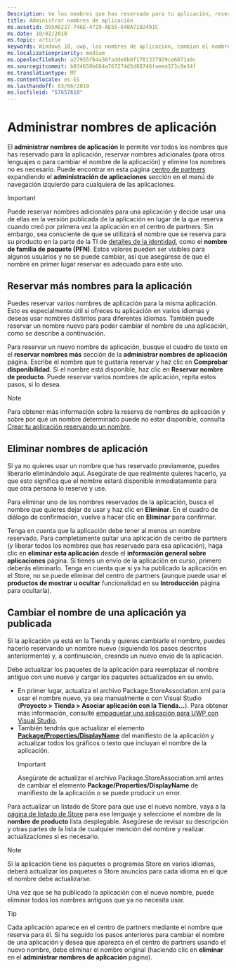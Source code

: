 ```yaml
---
Description: Ve los nombres que has reservado para tu aplicación, reserva nombres adicionales (para otros idiomas o para cambiar el nombre de la aplicación) y elimina nombres reservados que ya no necesites.
title: Administrar nombres de aplicación
ms.assetid: D95A6227-746E-4729-AE55-648A7102401C
ms.date: 10/02/2018
ms.topic: article
keywords: Windows 10, uwp, los nombres de aplicación, cambian el nombre de la aplicación, nombre de la actualización de aplicación, nombre del juego, nombre de producto
ms.localizationpriority: medium
ms.openlocfilehash: a27955f64a36fadde9b0f1781337929ce6871a9c
ms.sourcegitcommit: b034650b684a767274d5d88746faeea373c8e34f
ms.translationtype: MT
ms.contentlocale: es-ES
ms.lasthandoff: 03/06/2019
ms.locfileid: "57657610"
---
```

# <a name="manage-app-names"></a>Administrar nombres de aplicación

El **administrar nombres de aplicación** le permite ver todos los nombres que has reservado para la aplicación, reservar nombres adicionales (para otros lenguajes o para cambiar el nombre de la aplicación) y elimine los nombres no es necesario. Puede encontrar en esta página [centro de partners](https://partner.microsoft.com/dashboard) expandiendo el **administración de aplicaciones** sección en el menú de navegación izquierdo para cualquiera de las aplicaciones.

> [!IMPORTANT]
> Puede reservar nombres adicionales para una aplicación y decide usar una de ellas en la versión publicada de la aplicación en lugar de la que reserva cuando creó por primera vez la aplicación en el centro de partners. Sin embargo, sea consciente de que se utilizará el nombre que se reserva para su producto en la parte de la TI de [detalles de la identidad](view-app-identity-details.md), como el **nombre de familia de paquete (PFN)**. Estos valores pueden ser visibles para algunos usuarios y no se puede cambiar, así que asegúrese de que el nombre en primer lugar reservar es adecuado para este uso.


## <a name="reserve-additional-names-for-your-app"></a>Reservar más nombres para la aplicación

Puedes reservar varios nombres de aplicación para la misma aplicación. Esto es especialmente útil si ofreces tu aplicación en varios idiomas y deseas usar nombres distintos para diferentes idiomas. También puede reservar un nombre nuevo para poder cambiar el nombre de una aplicación, como se describe a continuación.

Para reservar un nuevo nombre de aplicación, busque el cuadro de texto en el **reservar nombres más** sección de la **administrar nombres de aplicación** página. Escribe el nombre que te gustaría reservar y haz clic en **Comprobar disponibilidad**. Si el nombre está disponible, haz clic en **Reservar nombre de producto**. Puede reservar varios nombres de aplicación, repita estos pasos, si lo desea.

> [!NOTE]
> Para obtener más información sobre la reserva de nombres de aplicación y sobre por qué un nombre determinado puede no estar disponible, consulta [Crear tu aplicación reservando un nombre](create-your-app-by-reserving-a-name.md).


## <a name="delete-app-names"></a>Eliminar nombres de aplicación

Si ya no quieres usar un nombre que has reservado previamente, puedes liberarlo eliminándolo aquí. Asegúrate de que realmente quieres hacerlo, ya que esto significa que el nombre estará disponible inmediatamente para que otra persona lo reserve y use.

Para eliminar uno de los nombres reservados de la aplicación, busca el nombre que quieres dejar de usar y haz clic en **Eliminar**. En el cuadro de diálogo de confirmación, vuelve a hacer clic en **Eliminar** para confirmar.

Tenga en cuenta que la aplicación debe tener al menos un nombre reservado. Para completamente quitar una aplicación de centro de partners (y liberar todos los nombres que has reservado para esa aplicación), haga clic en **eliminar esta aplicación** desde el **información general sobre aplicaciones** página. Si tienes un envío de la aplicación en curso, primero deberás eliminarlo. Tenga en cuenta que si ya ha publicado la aplicación en el Store, no se puede eliminar del centro de partners (aunque puede usar el **productos de mostrar u ocultar** funcionalidad en su **Introducción** página para ocultarla). 


## <a name="rename-an-app-that-has-already-been-published"></a>Cambiar el nombre de una aplicación ya publicada

Si la aplicación ya está en la Tienda y quieres cambiarle el nombre, puedes hacerlo reservando un nombre nuevo (siguiendo los pasos descritos anteriormente) y, a continuación, creando un nuevo envío de la aplicación. 

Debe actualizar los paquetes de la aplicación para reemplazar el nombre antiguo con uno nuevo y cargar los paquetes actualizados en su envío.
- En primer lugar, actualiza el archivo Package.StoreAssociation.xml para usar el nombre nuevo, ya sea manualmente o con Visual Studio (**Proyecto > Tienda > Asociar aplicación con la Tienda...**). Para obtener más información, consulte [empaquetar una aplicación para UWP con Visual Studio](../packaging/packaging-uwp-apps.md).
- También tendrás que actualizar el elemento [**Package/Properties/DisplayName**](https://docs.microsoft.com/uwp/schemas/appxpackage/uapmanifestschema/element-displayname) del manifiesto de la aplicación y actualizar todos los gráficos o texto que incluyan el nombre de la aplicación. 
  > [!IMPORTANT]
  > Asegúrate de actualizar el archivo Package.StoreAssociation.xml antes de cambiar el elemento **Package/Properties/DisplayName** de manifiesto de la aplicación o se puede producir un error.

Para actualizar un listado de Store para que use el nuevo nombre, vaya a la [página de listado de Store](create-app-store-listings.md) para ese lenguaje y seleccione el nombre de la **nombre de producto** lista desplegable. Asegúrese de revisar su descripción y otras partes de la lista de cualquier mención del nombre y realizar actualizaciones si es necesario.

> [!NOTE]
> Si la aplicación tiene los paquetes o programas Store en varios idiomas, deberá actualizar los paquetes o Store anuncios para cada idioma en el que el nombre debe actualizarse.

Una vez que se ha publicado la aplicación con el nuevo nombre, puede eliminar todos los nombres antiguos que ya no necesita usar.

> [!TIP]
> Cada aplicación aparece en el centro de partners mediante el nombre que reserva para él. Si ha seguido los pasos anteriores para cambiar el nombre de una aplicación y desea que aparezca en el centro de partners usando el nuevo nombre, debe eliminar el nombre original (haciendo clic en **eliminar** en el **administrar nombres de aplicación** página). 

 

 




